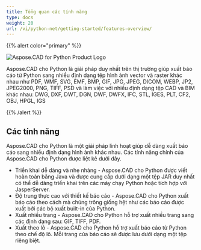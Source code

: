 ```yaml
---
title: Tổng quan các tính năng
type: docs
weight: 20
url: /vi/python-net/getting-started/features-overview/
---
```


{{% alert color="primary" %}}

![Aspose.CAD for Python Product Logo](/_assets/home_4.png)

Aspose.CAD cho Python là giải pháp duy nhất trên thị trường giúp xuất báo cáo từ Python sang nhiều định dạng tệp hình ảnh vector và raster khác nhau như PDF, WMF, SVG, EMF, BMP, GIF, JPG, JPEG, DICOM, WEBP, JP2, JPEG2000, PNG, TIFF, PSD và làm việc với nhiều định dạng tệp CAD và BIM khác nhau: DWG, DXF, DWT, DGN, DWF, DWFX, IFC, STL, IGES, PLT, CF2, OBJ, HPGL, IGS

{{% /alert %}}

## Các tính năng

Aspose.CAD cho Python là một giải pháp linh hoạt giúp dễ dàng xuất báo cáo sang nhiều định dạng hình ảnh khác nhau. Các tính năng chính của Aspose.CAD cho Python được liệt kê dưới đây.

- Triển khai dễ dàng và nhẹ nhàng - Aspose.CAD cho Python được viết hoàn toàn bằng Java và được cung cấp dưới dạng một tệp JAR duy nhất có thể dễ dàng triển khai trên các máy chạy Python hoặc tích hợp với JasperServer.
- Độ trung thực cao với thiết kế báo cáo - Aspose.CAD cho Python xuất báo cáo theo cách mà chúng trông giống hệt như các báo cáo được xuất bởi các bộ xuất built-in của Python.
- Xuất nhiều trang - Aspose.CAD cho Python hỗ trợ xuất nhiều trang sang các định dạng sau: GIF, TIFF, PDF.
- Xuất theo lô - Aspose.CAD cho Python hỗ trợ xuất báo cáo từ Python theo chế độ lô. Mỗi trang của báo cáo sẽ được lưu dưới dạng một tệp riêng biệt.
